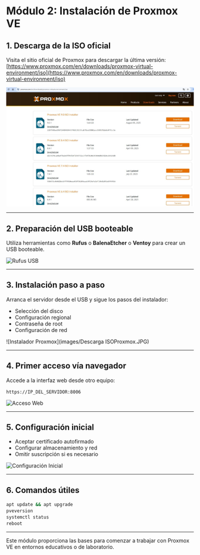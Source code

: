 
# Módulo 2: Instalación de Proxmox VE

## 1. Descarga de la ISO oficial
Visita el sitio oficial de Proxmox para descargar la última versión:
[https://www.proxmox.com/en/downloads/proxmox-virtual-environment/iso](https://www.proxmox.com/en/downloads/proxmox-virtual-environment/iso)

![Descarga ISO](images/Descarga_ISOProxmox.JPG)

---

## 2. Preparación del USB booteable
Utiliza herramientas como **Rufus** o **BalenaEtcher** o **Ventoy** para crear un USB booteable.

![Rufus USB](images/rufus_usb.png)

---

## 3. Instalación paso a paso
Arranca el servidor desde el USB y sigue los pasos del instalador:
- Selección del disco
- Configuración regional
- Contraseña de root
- Configuración de red

![Instalador Proxmox](images/Descarga ISOProxmox.JPG)

---

## 4. Primer acceso vía navegador
Accede a la interfaz web desde otro equipo:
```
https://IP_DEL_SERVIDOR:8006
```

![Acceso Web](images/acceso_web.png)

---

## 5. Configuración inicial
- Aceptar certificado autofirmado
- Configurar almacenamiento y red
- Omitir suscripción si es necesario

![Configuración Inicial](images/configuracion_inicial.png)

---

## 6. Comandos útiles
```bash
apt update && apt upgrade
pveversion
systemctl status
reboot
```

---

Este módulo proporciona las bases para comenzar a trabajar con Proxmox VE en entornos educativos o de laboratorio.
